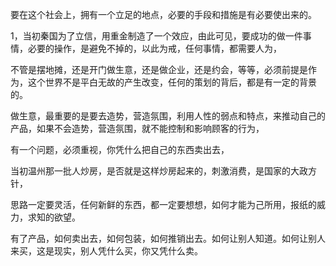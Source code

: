 要在这个社会上，拥有一个立足的地点，必要的手段和措施是有必要使出来的。     

1，当初秦国为了立信，用重金制造了一个效应，由此可见，要成功的做一件事情，必要的操作，是避免不掉的，以此为戒，任何事情，都需要人为，

不管是摆地摊，还是开门做生意，还是做企业，还是约会，等等，必须前提是作为，这个世界不是平白无故的产生改变，任何的策划的背后，都是有一定的背景的。   

做生意，最重要的是要去造势，营造氛围，利用人性的弱点和特点，来推动自己的产品，如果不会造势，营造氛围，就不能控制和影响顾客的行为，   

有一个问题，必须重视，你凭什么把自己的东西卖出去，    

当初温州那一批人炒房，是否就是这样炒房起来的，刺激消费，是国家的大政方针，   

思路一定要灵活，任何新鲜的东西，都一定要想想，如何才能为己所用，报纸的威力，求知的欲望。

有了产品，如何卖出去，如何包装，如何推销出去。如何让别人知道。如何让别人来买，这是现实，别人凭什么买，你又凭什么卖。    


